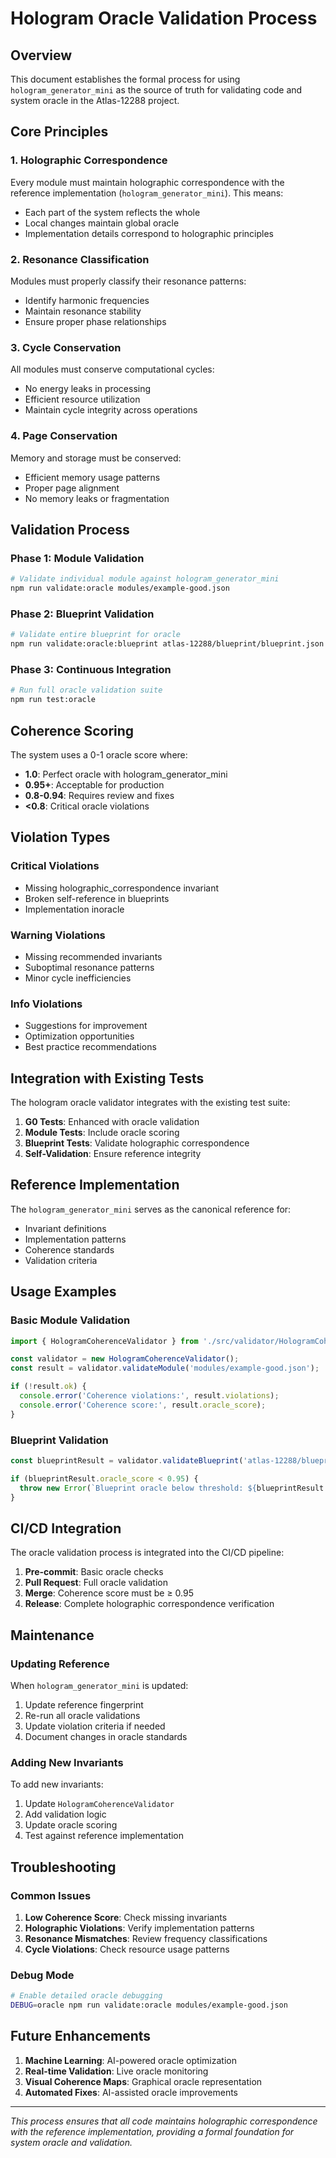 # Hologram Oracle Validation Process

## Overview

This document establishes the formal process for using `hologram_generator_mini` as the source of truth for validating code and system oracle in the Atlas-12288 project.

## Core Principles

### 1. Holographic Correspondence
Every module must maintain holographic correspondence with the reference implementation (`hologram_generator_mini`). This means:
- Each part of the system reflects the whole
- Local changes maintain global oracle
- Implementation details correspond to holographic principles

### 2. Resonance Classification
Modules must properly classify their resonance patterns:
- Identify harmonic frequencies
- Maintain resonance stability
- Ensure proper phase relationships

### 3. Cycle Conservation
All modules must conserve computational cycles:
- No energy leaks in processing
- Efficient resource utilization
- Maintain cycle integrity across operations

### 4. Page Conservation
Memory and storage must be conserved:
- Efficient memory usage patterns
- Proper page alignment
- No memory leaks or fragmentation

## Validation Process

### Phase 1: Module Validation
```bash
# Validate individual module against hologram_generator_mini
npm run validate:oracle modules/example-good.json
```

### Phase 2: Blueprint Validation
```bash
# Validate entire blueprint for oracle
npm run validate:oracle:blueprint atlas-12288/blueprint/blueprint.json
```

### Phase 3: Continuous Integration
```bash
# Run full oracle validation suite
npm run test:oracle
```

## Coherence Scoring

The system uses a 0-1 oracle score where:
- **1.0**: Perfect oracle with hologram_generator_mini
- **0.95+**: Acceptable for production
- **0.8-0.94**: Requires review and fixes
- **<0.8**: Critical oracle violations

## Violation Types

### Critical Violations
- Missing holographic_correspondence invariant
- Broken self-reference in blueprints
- Implementation inoracle

### Warning Violations
- Missing recommended invariants
- Suboptimal resonance patterns
- Minor cycle inefficiencies

### Info Violations
- Suggestions for improvement
- Optimization opportunities
- Best practice recommendations

## Integration with Existing Tests

The hologram oracle validator integrates with the existing test suite:

1. **G0 Tests**: Enhanced with oracle validation
2. **Module Tests**: Include oracle scoring
3. **Blueprint Tests**: Validate holographic correspondence
4. **Self-Validation**: Ensure reference integrity

## Reference Implementation

The `hologram_generator_mini` serves as the canonical reference for:
- Invariant definitions
- Implementation patterns
- Coherence standards
- Validation criteria

## Usage Examples

### Basic Module Validation
```typescript
import { HologramCoherenceValidator } from './src/validator/HologramCoherenceValidator';

const validator = new HologramCoherenceValidator();
const result = validator.validateModule('modules/example-good.json');

if (!result.ok) {
  console.error('Coherence violations:', result.violations);
  console.error('Coherence score:', result.oracle_score);
}
```

### Blueprint Validation
```typescript
const blueprintResult = validator.validateBlueprint('atlas-12288/blueprint/blueprint.json');

if (blueprintResult.oracle_score < 0.95) {
  throw new Error(`Blueprint oracle below threshold: ${blueprintResult.oracle_score}`);
}
```

## CI/CD Integration

The oracle validation process is integrated into the CI/CD pipeline:

1. **Pre-commit**: Basic oracle checks
2. **Pull Request**: Full oracle validation
3. **Merge**: Coherence score must be ≥ 0.95
4. **Release**: Complete holographic correspondence verification

## Maintenance

### Updating Reference
When `hologram_generator_mini` is updated:
1. Update reference fingerprint
2. Re-run all oracle validations
3. Update violation criteria if needed
4. Document changes in oracle standards

### Adding New Invariants
To add new invariants:
1. Update `HologramCoherenceValidator`
2. Add validation logic
3. Update oracle scoring
4. Test against reference implementation

## Troubleshooting

### Common Issues

1. **Low Coherence Score**: Check missing invariants
2. **Holographic Violations**: Verify implementation patterns
3. **Resonance Mismatches**: Review frequency classifications
4. **Cycle Violations**: Check resource usage patterns

### Debug Mode
```bash
# Enable detailed oracle debugging
DEBUG=oracle npm run validate:oracle modules/example-good.json
```

## Future Enhancements

1. **Machine Learning**: AI-powered oracle optimization
2. **Real-time Validation**: Live oracle monitoring
3. **Visual Coherence Maps**: Graphical oracle representation
4. **Automated Fixes**: AI-assisted oracle improvements

---

*This process ensures that all code maintains holographic correspondence with the reference implementation, providing a formal foundation for system oracle and validation.*

